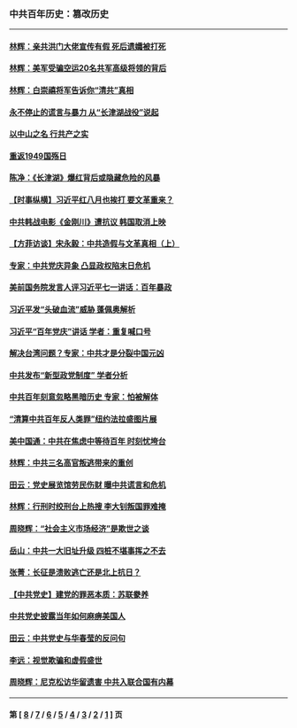 ### 中共百年历史：篡改历史
---
#### [林辉：亲共洪门大佬宣传有假 死后遗孀被打死](../../pages/nf1176115/n14057205.md?10040430) 
#### [林辉：美军受骗空运20名共军高级将领的背后](../../pages/nf1176115/n14052185.md?10040430) 
#### [林辉：白崇禧将军告诉你“清共”真相](../../pages/nf1176115/n14044216.md?10040430) 
#### [永不停止的谎言与暴力 从“长津湖战役”说起](../../pages/nf1176115/n13494094.md?10040430) 
#### [以中山之名 行共产之实](../../pages/nf1176115/n13346437.md?10040430) 
#### [重返1949国殇日](../../pages/nf1176115/n13346372.md?10040430) 
#### [陈净：《长津湖》爆红背后或隐藏危险的风暴](../../pages/nf1176115/n13314364.md?10040430) 
#### [【时事纵横】习近平红八月也挨打 要文革重来？](../../pages/nf1176115/n13231393.md?10040430) 
#### [中共韩战电影《金刚川》遭抗议 韩国取消上映](../../pages/nf1176115/n13219114.md?10040430) 
#### [【方菲访谈】宋永毅：中共造假与文革真相（上）](../../pages/nf1176115/n13200760.md?10040430) 
#### [专家：中共党庆异象 凸显政权陷末日危机](../../pages/nf1176115/n13067084.md?10040430) 
#### [美前国务院发言人评习近平七一讲话：百年暴政](../../pages/nf1176115/n13066986.md?10040430) 
#### [习近平发“头破血流”威胁 蓬佩奥解析](../../pages/nf1176115/n13063604.md?10040430) 
#### [习近平“百年党庆”讲话 学者：重复喊口号](../../pages/nf1176115/n13061411.md?10040430) 
#### [解决台湾问题？专家：中共才是分裂中国元凶](../../pages/nf1176115/n13060811.md?10040430) 
#### [中共发布“新型政党制度” 学者分析](../../pages/nf1176115/n13056354.md?10040430) 
#### [中共百年刻意忽略黑暗历史 专家：怕被解体](../../pages/nf1176115/n13056056.md?10040430) 
#### [“清算中共百年反人类罪”纽约法拉盛图片展](../../pages/nf1176115/n13052220.md?10040430) 
#### [美中国通：中共在焦虑中等待百年 时刻忧垮台](../../pages/nf1176115/n13048820.md?10040430) 
#### [林辉：中共三名高官叛逃带来的重创](../../pages/nf1176115/n13035206.md?10040430) 
#### [田云：党史展览馆劳民伤财 曝中共谎言和危机](../../pages/nf1176115/n13033900.md?10040430) 
#### [林辉：行刑时绞刑台上热搜 李大钊叛国罪难掩](../../pages/nf1176115/n13031965.md?10040430) 
#### [周晓辉：“社会主义市场经济”是欺世之谈](../../pages/nf1176115/n13024090.md?10040430) 
#### [岳山：中共一大旧址升级 四桩不堪事挥之不去](../../pages/nf1176115/n13021697.md?10040430) 
#### [张菁：长征是溃败逃亡还是北上抗日？](../../pages/nf1176115/n13020585.md?10040430) 
#### [【中共党史】建党的罪恶本质：苏联豢养](../../pages/nf1176115/n13011888.md?10040430) 
#### [中共党史披露当年如何麻痹美国人](../../pages/nf1176115/n12966400.md?10040430) 
#### [田云：中共党史与华春莹的反问句](../../pages/nf1176115/n12765178.md?10040430) 
#### [李远：视觉欺骗和虚假盛世](../../pages/nf1176115/n12993376.md?10040430) 
#### [周晓辉：尼克松访华留遗害 中共入联合国有内幕](../../pages/nf1176115/n12991422.md?10040430) 

---
#### 第 [ [8](./8.md?10040430) / [7](./7.md?10040430) / [6](./6.md?10040430) / [5](./5.md?10040430) / [4](./4.md?10040430) / [3](./3.md?10040430) / [2](./2.md?10040430) / [1](./1.md?10040430) ] 页
